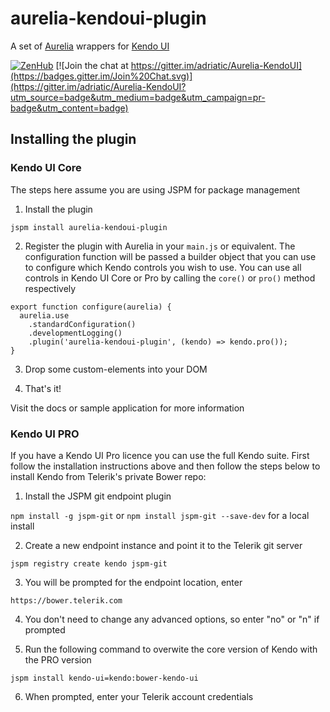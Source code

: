 # aurelia-kendoui-plugin

A set of [Aurelia](http://aurelia.io) wrappers for [Kendo UI](http://www.telerik.com/kendo-ui)

[![ZenHub](https://raw.githubusercontent.com/ZenHubIO/support/master/zenhub-badge.png)](https://zenhub.io) [![Join the chat at https://gitter.im/adriatic/Aurelia-KendoUI](https://badges.gitter.im/Join%20Chat.svg)](https://gitter.im/adriatic/Aurelia-KendoUI?utm_source=badge&utm_medium=badge&utm_campaign=pr-badge&utm_content=badge)

## Installing the plugin

### Kendo UI Core

The steps here assume you are using JSPM for package management

1. Install the plugin

  `jspm install aurelia-kendoui-plugin`

2. Register the plugin with Aurelia in your `main.js` or equivalent. The configuration function will be passed a builder object that you can use to configure which Kendo controls you wish to use. You can use all controls in Kendo UI Core or Pro by calling the `core()` or `pro()` method respectively 

  ```
  export function configure(aurelia) {
    aurelia.use
      .standardConfiguration()
      .developmentLogging()
      .plugin('aurelia-kendoui-plugin', (kendo) => kendo.pro());
  }
  ```

3. Drop some custom-elements into your DOM

4. That's it!

Visit the docs or sample application for more information

### Kendo UI PRO

If you have a Kendo UI Pro licence you can use the full Kendo suite. First follow the installation instructions above and then follow the steps below to install Kendo from Telerik's private Bower repo:

1. Install the JSPM git endpoint plugin 
  
  `npm install -g jspm-git`
  or
  `npm install jspm-git --save-dev` for a local install

2. Create a new endpoint instance and point it to the Telerik git server 

  `jspm registry create kendo jspm-git`

3. You will be prompted for the endpoint location, enter

  `https://bower.telerik.com`

4. You don't need to change any advanced options, so enter "no" or "n" if prompted

5. Run the following command to overwite the core version of Kendo with the PRO version

  `jspm install kendo-ui=kendo:bower-kendo-ui`

6. When prompted, enter your Telerik account credentials
